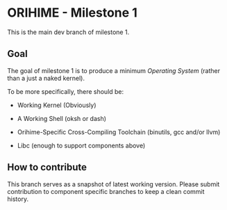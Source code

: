 # ORIHIME - Milestone 1

This is the main dev branch of milestone 1.

## Goal

The goal of milestone 1 is to produce a minimum *Operating System* (rather than a just a naked kernel). 

To be more specifically, there should be:

- Working Kernel (Obviously)

- A Working Shell (oksh or dash)

- Orihime-Specific Cross-Compiling Toolchain (binutils, gcc and/or llvm)

- Libc (enough to support components above)

## How to contribute

This branch serves as a snapshot of latest working version. Please submit contribution to component specific branches to keep a clean commit history.
